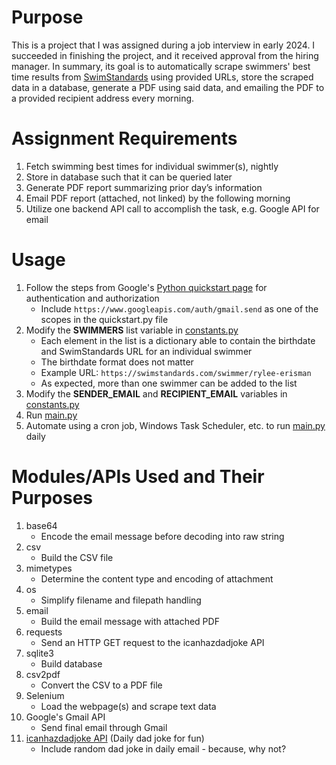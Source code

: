 # Purpose
This is a project that I was assigned during a job interview in early 2024. I succeeded in finishing the project, and it received approval from the hiring manager. In summary, its goal is to automatically scrape swimmers' best time results from [SwimStandards](https://swimstandards.com/) using provided URLs, store the scraped data in a database, generate a PDF using said data, and emailing the PDF to a provided recipient address every morning.

# Assignment Requirements
1. Fetch swimming best times for individual swimmer(s), nightly
2. Store in database such that it can be queried later
3. Generate PDF report summarizing prior day’s information
4. Email PDF report (attached, not linked) by the following morning
5. Utilize one backend API call to accomplish the task, e.g. Google API for email

# Usage
1. Follow the steps from Google's [Python quickstart page](https://developers.google.com/gmail/api/quickstart/python) for authentication and authorization
   * Include `https://www.googleapis.com/auth/gmail.send` as one of the scopes in the quickstart.py file
2. Modify the **SWIMMERS** list variable in [constants.py](/constants.py)
   * Each element in the list is a dictionary able to contain the birthdate and SwimStandards URL for an individual swimmer
   * The birthdate format does not matter
   * Example URL: `https://swimstandards.com/swimmer/rylee-erisman`
   * As expected, more than one swimmer can be added to the list
3. Modify the **SENDER_EMAIL** and **RECIPIENT_EMAIL** variables in [constants.py](/constants.py)
4. Run [main.py](/main.py)
5. Automate using a cron job, Windows Task Scheduler, etc. to run [main.py](/main.py) daily

# Modules/APIs Used and Their Purposes
1. base64
   * Encode the email message before decoding into raw string
2. csv
   * Build the CSV file
3. mimetypes
   * Determine the content type and encoding of attachment
4. os
   * Simplify filename and filepath handling
5. email
   * Build the email message with attached PDF
6. requests
   * Send an HTTP GET request to the icanhazdadjoke API
7. sqlite3
   * Build database
8. csv2pdf
   * Convert the CSV to a PDF file
9. Selenium
   * Load the webpage(s) and scrape text data
10. Google's Gmail API
    * Send final email through Gmail
11. [icanhazdadjoke API](https://icanhazdadjoke.com/) (Daily dad joke for fun)
    * Include random dad joke in daily email - because, why not?